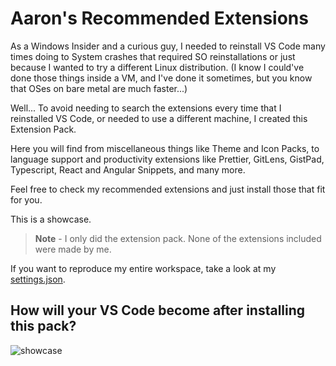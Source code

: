 # Aaron's Recommended Extensions

As a Windows Insider and a curious guy, I needed to reinstall VS Code many times
doing to System crashes that required SO reinstallations or just because I wanted
to try a different Linux distribution.
(I know I could've done those things inside a VM, and I've done it sometimes,
but you know that OSes on bare metal are much faster...)

Well... To avoid needing to search the extensions every time that I reinstalled VS Code,
or needed to use a different machine, I created this Extension Pack.

Here you will find from miscellaneous things like Theme and Icon Packs, to
language support and productivity extensions like Prettier, GitLens, GistPad,
Typescript, React and Angular Snippets, and many more.

Feel free to check my recommended extensions and just install those that fit for
you.

This is a showcase.

> **Note** -
> I only did the extension pack. None of the extensions included were made by me.

If you want to reproduce my entire workspace, take a look at my
[settings.json](https://gist.github.com/euaaron/adfb4b344320298ec985c58b508f4edb).

## How will your VS Code become after installing this pack?

![showcase](https://raw.githubusercontent.com/euaaron/recommended-extensions/main/assets/showcase.gif)
